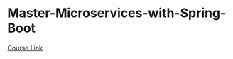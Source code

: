 # Master-Microservices-with-Spring-Boot
 
[Course Link](https://www.udemy.com/course/microservices-with-spring-boot-and-spring-cloud/)